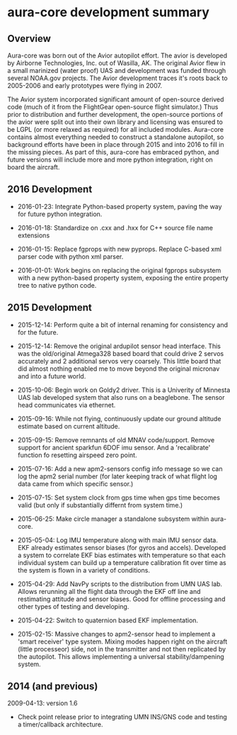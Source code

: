 # aura-core development summary

## Overview

Aura-core was born out of the Avior autopilot effort.  The avior is
developed by Airborne Technologies, Inc. out of Wasilla, AK.  The
original Avior flew in a small marinized (water proof) UAS and
development was funded through several NOAA.gov projects.  The Avior
development traces it's roots back to 2005-2006 and early prototypes
were flying in 2007.

The Avior system incorporated significant amount of open-source
derived code (much of it from the FlightGear open-source flight
simulator.)  Thus prior to distribution and further development, the
open-source portions of the avior were split out into their own
library and licensing was ensured to be LGPL (or more relaxed as
required) for all included modules.  Aura-core contains almost
everything needed to construct a standalone autopilot, so background
efforts have been in place through 2015 and into 2016 to fill in the
missing pieces.  As part of this, aura-core has embraced python, and
future versions will include more and more python integration, right
on board the aircraft.

## 2016 Development

* 2016-01-23: Integrate Python-based property system, paving the way
  for future python integration.

* 2016-01-18: Standardize on .cxx and .hxx for C++ source file name
  extensions

* 2016-01-15: Replace fgprops with new pyprops.  Replace C-based xml
  parser code with python xml parser.

* 2016-01-01: Work begins on replacing the original fgprops subsystem
  with a new python-based property system, exposing the entire
  property tree to native python code.

## 2015 Development

* 2015-12-14: Perform quite a bit of internal renaming for consistency
  and for the future.

* 2015-12-14: Remove the original ardupilot sensor head interface.
  This was the old/original Atmega328 based board that could drive 2
  servos accurately and 2 additional servos very coarsely.  This
  little board that did almost nothing enabled me to move beyond the
  original micronav and into a future world.

* 2015-10-06: Begin work on Goldy2 driver.  This is a Univerity of
  Minnesta UAS lab developed system that also runs on a beaglebone.
  The sensor head communicates via ethernet.

* 2015-09-16: While not flying, continuously update our ground
  altitude estimate based on current altitude.

* 2015-09-15: Remove remnants of old MNAV code/support.  Remove
  support for ancient sparkfun 6DOF imu sensor.  And a 'recalibrate'
  function fo resetting airspeed zero point.

* 2015-07-16: Add a new apm2-sensors config info message so we can log
  the apm2 serial number (for later keeping track of what flight log
  data came from which specific sensor.)

* 2015-07-15: Set system clock from gps time when gps time becomes
  valid (but only if substantially differnt from system time.)

* 2015-06-25: Make circle manager a standalone subsystem within
  aura-core.

* 2015-05-04: Log IMU temperature along with main IMU sensor data.
  EKF already estimates sensor biases (for gyros and accels).
  Developed a system to correlate EKF bias estimates with temperature
  so that each individual system can build up a temperature
  calibration fit over time as the system is flown in a variety of
  conditions.

* 2015-04-29: Add NavPy scripts to the distribution from UMN UAS lab.
  Allows rerunning all the flight data through the EKF off line and
  restimating attitude and sensor biases.  Good for offline processing
  and other types of testing and developing.

* 2015-04-22: Switch to quaternion based EKF implementation.

* 2015-02-15: Massive changes to apm2-sensor head to implement a
  'smart receiver' type system.  Mixing modes happen right on the
  aircraft (little processeor) side, not in the transmitter and not
  then replicated by the autopilot.  This allows implementing a
  universal stability/dampening system.

## 2014 (and previous)



2009-04-13: version 1.6

* Check point release prior to integrating UMN INS/GNS code and testing a 
  timer/callback architecture.

